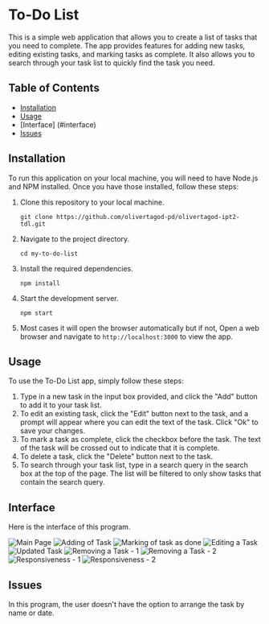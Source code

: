 # To-Do List

This is a simple web application that allows you to create a list of tasks that you need to complete. The app provides features for adding new tasks, editing existing tasks, and marking tasks as complete. It also allows you to search through your task list to quickly find the task you need.

## Table of Contents

- [Installation](#installation)
- [Usage](#usage)
- [Interface] (#interface)
- [Issues](#issues)

## Installation

To run this application on your local machine, you will need to have Node.js and NPM installed. Once you have those installed, follow these steps:

1. Clone this repository to your local machine.
   ```
   git clone https://github.com/olivertagod-pd/olivertagod-ipt2-tdl.git
   ```
2. Navigate to the project directory.
   ```
   cd my-to-do-list
   ```
3. Install the required dependencies.
   ```
   npm install
   ```
4. Start the development server.
   ```
   npm start
   ```
5. Most cases it will open the browser automatically but if not, Open a web browser and navigate to `http://localhost:3000` to view the app.

## Usage

To use the To-Do List app, simply follow these steps:

1. Type in a new task in the input box provided, and click the "Add" button to add it to your task list.
2. To edit an existing task, click the "Edit" button next to the task, and a prompt will appear where you can edit the text of the task. Click "Ok" to save your changes.
3. To mark a task as complete, click the checkbox before the task. The text of the task will be crossed out to indicate that it is complete.
4. To delete a task, click the "Delete" button next to the task.
5. To search through your task list, type in a search query in the search box at the top of the page. The list will be filtered to only show tasks that contain the search query.

## Interface

Here is the interface of this program.

![Main Page](https://user-images.githubusercontent.com/132123440/235561262-407c6097-f1ee-4f23-93fc-79ea386e50a8.PNG)
![Adding of Task](https://user-images.githubusercontent.com/132123440/235561266-fd08fc3f-7223-44e8-8424-113066854f18.PNG)
![Marking of task as done](https://user-images.githubusercontent.com/132123440/235561270-703ad46f-c456-4371-8887-700a21e268af.PNG)
![Editing a Task](https://user-images.githubusercontent.com/132123440/235561272-f1edf13c-a556-471b-9f39-d41b9a5b1623.PNG)
![Updated Task](https://user-images.githubusercontent.com/132123440/235561274-22089be0-d71f-4084-9fcd-8d8975e22334.PNG)
![Removing a Task - 1](https://user-images.githubusercontent.com/132123440/235561276-4de46a3f-9138-431f-bf3d-ef48ccf62948.PNG)
![Removing a Task - 2](https://user-images.githubusercontent.com/132123440/235561250-94f85387-6a40-46a4-88ba-0d2e8b04038c.PNG)
![Responsiveness - 1](https://user-images.githubusercontent.com/132123440/235561253-80e9576b-d0c3-4d38-97b3-d0b6fc564763.PNG)
![Responsiveness - 2](https://user-images.githubusercontent.com/132123440/235561255-dc4a6f79-cabb-4693-b3ab-426c57ec14e3.PNG)


## Issues

In this program, the user doesn't have the option to arrange the task by name or date.
